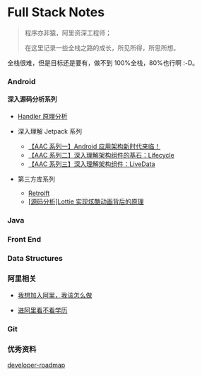 # Full Stack Notes

> 程序亦非猿，阿里资深工程师；
>
> 在这里记录一些全栈之路的成长，所见所得，所思所想。



全栈很难，但是目标还是要有，做不到 100%全栈，80%也行啊 :-D。



 ### Android 



#### 深入源码分析系列

- [Handler 原理分析](./android/handler.md)

- 深入理解 Jetpack 系列
  - [【AAC 系列一】Android 应用架构新时代来临！](./android/aac.md)
  - [【AAC 系列二】深入理解架构组件的基石：Lifecycle](./android/aac-lifecycle.md)
  - [【AAC 系列三】深入理解架构组件：LiveData](./android/aac-livedata.md)
- 第三方库系列
  - [Retroift](./android/retrofit.md)
  - [[源码分析]Lottie 实现炫酷动画背后的原理](./android/lottie.md)



### Java



### Front End



### Data Structures



### 阿里相关

- [我想加入阿里，我该怎么做](./others/alibaba-1.md)

- [进阿里看不看学历](./others/alibaba-2.md)



### Git



### 优秀资料

[developer-roadmap](https://github.com/kamranahmedse/developer-roadmap)